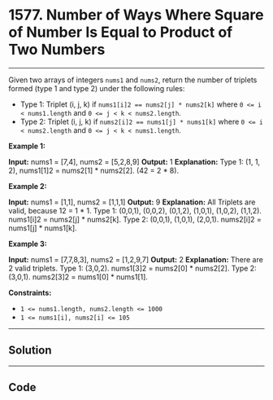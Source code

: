 # 1577. Number of Ways Where Square of Number Is Equal to Product of Two Numbers

---

Given two arrays of integers `nums1` and `nums2`, return the number of triplets formed (type 1 and type 2) under the following rules:

  * Type 1: Triplet (i, j, k) if `nums1[i]2 == nums2[j] * nums2[k]` where `0 <= i < nums1.length` and `0 <= j < k < nums2.length`.
  * Type 2: Triplet (i, j, k) if `nums2[i]2 == nums1[j] * nums1[k]` where `0 <= i < nums2.length` and `0 <= j < k < nums1.length`.



 

**Example 1:**


**Input:** nums1 = [7,4], nums2 = [5,2,8,9]
**Output:** 1
**Explanation:** Type 1: (1, 1, 2), nums1[1]2 = nums2[1] * nums2[2]. (42 = 2 * 8). 


**Example 2:**


**Input:** nums1 = [1,1], nums2 = [1,1,1]
**Output:** 9
**Explanation:** All Triplets are valid, because 12 = 1 * 1.
Type 1: (0,0,1), (0,0,2), (0,1,2), (1,0,1), (1,0,2), (1,1,2).  nums1[i]2 = nums2[j] * nums2[k].
Type 2: (0,0,1), (1,0,1), (2,0,1). nums2[i]2 = nums1[j] * nums1[k].


**Example 3:**


**Input:** nums1 = [7,7,8,3], nums2 = [1,2,9,7]
**Output:** 2
**Explanation:** There are 2 valid triplets.
Type 1: (3,0,2).  nums1[3]2 = nums2[0] * nums2[2].
Type 2: (3,0,1).  nums2[3]2 = nums1[0] * nums1[1].


 

**Constraints:**

  * `1 <= nums1.length, nums2.length <= 1000`
  * `1 <= nums1[i], nums2[i] <= 105`

---

## Solution



---

## Code
```python


```